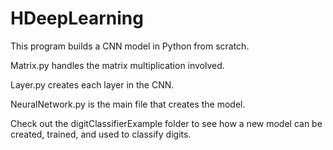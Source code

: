 # HDeepLearning

This program builds a CNN model in Python from scratch. 

Matrix.py handles the matrix multiplication involved.

Layer.py creates each layer in the CNN.

NeuralNetwork.py is the main file that creates the model.

Check out the digitClassifierExample folder to see how a new model can be created, trained, and used to classify digits.
